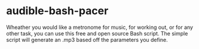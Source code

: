 # audible-bash-pacer
Wheather you would like a metronome for music, for working out, or for any other task, you can use this free and open source Bash script.  The simple script will generate an .mp3 based off the parameters you define.
